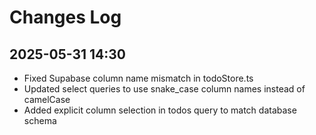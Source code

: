 # Changes Log

## 2025-05-31 14:30
- Fixed Supabase column name mismatch in todoStore.ts
- Updated select queries to use snake_case column names instead of camelCase
- Added explicit column selection in todos query to match database schema